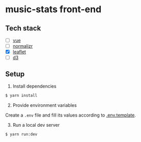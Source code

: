 # music-stats front-end

## Tech stack

- [ ] [vue](https://vuejs.org/v2/guide)
- [ ] [normalizr](https://github.com/paularmstrong/normalizr)
- [x] [leaflet](http://leafletjs.com)
- [ ] [d3](https://github.com/d3/d3/wiki)

## Setup

1. Install dependencies

```bash
$ yarn install
```

2. Provide environment variables

Create a `.env` file and fill its values according to [.env.template](.env.template).

3. Run a local dev server

```bash
$ yarn run:dev
```
